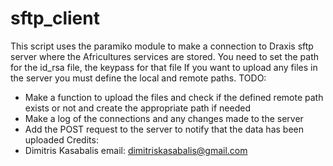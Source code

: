 # sftp_client

This script uses the paramiko module to make a connection to Draxis sftp server
where the Africultures services are stored.
You need to set the path for the id_rsa file, the keypass for that file 
If you want to upload any files in the server you must define the local and remote paths.
TODO:
- Make a function to upload the files and check if the defined remote path exists or not and create the appropriate path
 if needed
- Make a log of the connections and any changes made to the server 
- Add the POST request to the server to notify that the data has been uploaded
Credits: 
-   Dimitris Kasabalis
    email: dimitriskasabalis@gmail.com
